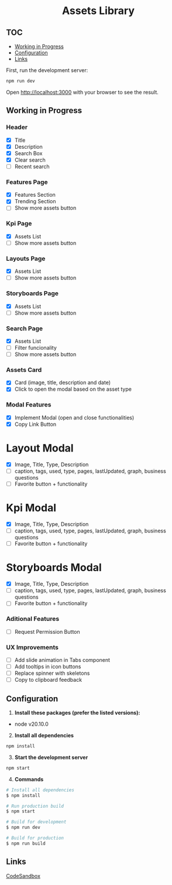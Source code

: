 <h1 align="center">
  Assets Library
</h1>

## TOC

- [Working in Progress](#working-in-progress)
- [Configuration](#configuration)
- [Links](#links)

First, run the development server:

```bash
npm run dev
```

Open [http://localhost:3000](http://localhost:3000) with your browser to see the result.

## Working in Progress

### Header

- [x] Title
- [x] Description
- [x] Search Box
- [x] Clear search
- [ ] Recent search

### Features Page

- [x] Features Section
- [x] Trending Section
- [ ] Show more assets button

### Kpi Page

- [x] Assets List
- [ ] Show more assets button

### Layouts Page

- [x] Assets List
- [ ] Show more assets button

### Storyboards Page

- [x] Assets List
- [ ] Show more assets button

### Search Page

- [x] Assets List
- [ ] Filter funcionality
- [ ] Show more assets button

### Assets Card

- [x] Card (image, title, description and date)
- [x] Click to open the modal based on the asset type

### Modal Features

- [x] Implement Modal (open and close functionalities)
- [x] Copy Link Button

# Layout Modal

- [x] Image, Title, Type, Description
- [ ] caption, tags, used, type, pages, lastUpdated, graph, business questions
- [ ] Favorite button + functionality

# Kpi Modal

- [x] Image, Title, Type, Description
- [ ] caption, tags, used, type, pages, lastUpdated, graph, business questions
- [ ] Favorite button + functionality

# Storyboards Modal

- [x] Image, Title, Type, Description
- [ ] caption, tags, used, type, pages, lastUpdated, graph, business questions
- [ ] Favorite button + functionality

### Aditional Features

- [ ] Request Permission Button

### UX Improvements

- [ ] Add slide animation in Tabs component
- [ ] Add tooltips in icon buttons
- [ ] Replace spinner with skeletons
- [ ] Copy to clipboard feedback

## Configuration

1. **Install these packages (prefer the listed versions):**

- node v20.10.0

2. **Install all dependencies**

```sh
npm install
```

3. **Start the development server**

```sh
npm start
```

4. **Commands**

```bash
# Install all dependencies
$ npm install

# Run production build
$ npm start

# Build for development
$ npm run dev

# Build for production
$ npm run build
```

## Links

[CodeSandbox](https://codesandbox.io/p/github/DanielFerrariR/assets-library/master)
